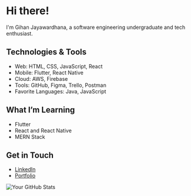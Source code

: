 # Hi there! 
I'm Gihan Jayawardhana, a software engineering undergraduate and tech enthusiast.

##  Technologies & Tools
-  Web: HTML, CSS, JavaScript, React
-  Mobile: Flutter, React Native
-  Cloud: AWS, Firebase
-  Tools: GitHub, Figma, Trello, Postman
-  Favorite Languages: Java, JavaScript

##  What I’m Learning
- Flutter
- React and React Native
- MERN Stack

##  Get in Touch
- [LinkedIn](https://www.linkedin.com/in/gihan-jayawardhana-ab4468262/)
- [Portfolio](https://yourwebsite.com)

![Your GitHub Stats](https://github-readme-stats.vercel.app/api?username=GihanJY&show_icons=true)
